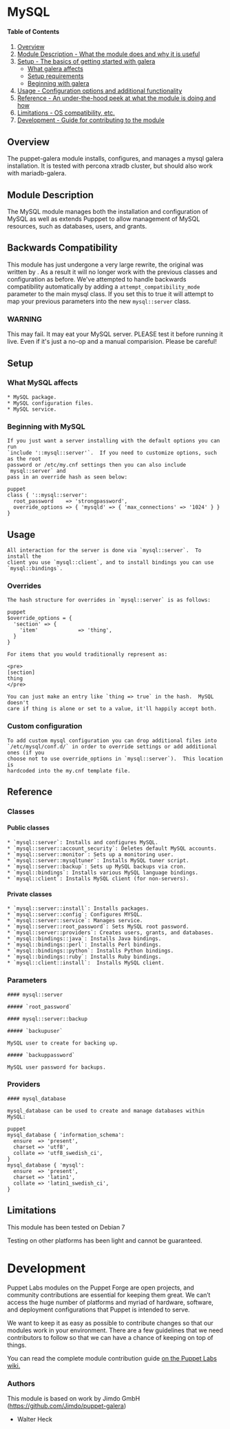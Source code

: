 


# MySQL

#### Table of Contents

1. [Overview](#overview)
2. [Module Description - What the module does and why it is useful](#module-description)
3. [Setup - The basics of getting started with galera](#setup)
    * [What galera affects](#what-mysql-affects)
    * [Setup requirements](#setup-requirements)
    * [Beginning with galera](#beginning-with-galera)
4. [Usage - Configuration options and additional functionality](#usage)
5. [Reference - An under-the-hood peek at what the module is doing and how](#reference)
5. [Limitations - OS compatibility, etc.](#limitations)
6. [Development - Guide for contributing to the module](#development)

## Overview

The puppet-galera module installs, configures, and manages a mysql galera installation. It is tested with percona xtradb cluster, but should also work with mariadb-galera.

## Module Description

The MySQL module manages both the installation and configuration of MySQL as
well as extends Pupppet to allow management of MySQL resources, such as
databases, users, and grants.


## Backwards Compatibility

This module has just undergone a very large rewrite, the original was written by .  As a result it will no
longer work with the previous classes and configuration as before.  We've
attempted to handle backwards compatibility automatically by adding a
`attempt_compatibility_mode` parameter to the main mysql class.  If you set
this to true it will attempt to map your previous parameters into the new
`mysql::server` class.

### WARNING

This may fail.  It may eat your MySQL server.  PLEASE test it before running it
live.  Even if it's just a no-op and a manual comparision.  Please be careful!

## Setup

### What MySQL affects

```
* MySQL package.
* MySQL configuration files.
* MySQL service.
```
### Beginning with MySQL

```
If you just want a server installing with the default options you can run
`include '::mysql::server'`.  If you need to customize options, such as the root
password or /etc/my.cnf settings then you can also include `mysql::server` and
pass in an override hash as seen below:
```
```
puppet
class { '::mysql::server':
  root_password    => 'strongpassword',
  override_options => { 'mysqld' => { 'max_connections' => '1024' } }
}
```

## Usage

```
All interaction for the server is done via `mysql::server`.  To install the
client you use `mysql::client`, and to install bindings you can use
`mysql::bindings`.
```
### Overrides

```
The hash structure for overrides in `mysql::server` is as follows:
```

```
puppet
$override_options = {
  'section' => {
    'item'             => 'thing',
  }
}
```
```
For items that you would traditionally represent as:
```
```
<pre>
[section]
thing
</pre>
```
```
You can just make an entry like `thing => true` in the hash.  MySQL doesn't
care if thing is alone or set to a value, it'll happily accept both.
```
### Custom configuration

```
To add custom mysql configuration you can drop additional files into
`/etc/mysql/conf.d/` in order to override settings or add additional ones (if you
choose not to use override_options in `mysql::server`).  This location is
hardcoded into the my.cnf template file.
```
## Reference

### Classes

#### Public classes
```
* `mysql::server`: Installs and configures MySQL.
* `mysql::server::account_security`: Deletes default MySQL accounts.
* `mysql::server::monitor`: Sets up a monitoring user.
* `mysql::server::mysqltuner`: Installs MySQL tuner script.
* `mysql::server::backup`: Sets up MySQL backups via cron.
* `mysql::bindings`: Installs various MySQL language bindings.
* `mysql::client`: Installs MySQL client (for non-servers).
```
#### Private classes
```
* `mysql::server::install`: Installs packages.
* `mysql::server::config`: Configures MYSQL.
* `mysql::server::service`: Manages service.
* `mysql::server::root_password`: Sets MySQL root password.
* `mysql::server::providers`: Creates users, grants, and databases.
* `mysql::bindings::java`: Installs Java bindings.
* `mysql::bindings::perl`: Installs Perl bindings.
* `mysql::bindings::python`: Installs Python bindings.
* `mysql::bindings::ruby`: Installs Ruby bindings.
* `mysql::client::install`:  Installs MySQL client.
```
### Parameters

```
#### mysql::server

##### `root_password`

#### mysql::server::backup

##### `backupuser`

MySQL user to create for backing up.

##### `backuppassword`

MySQL user password for backups.
```

### Providers

```
#### mysql_database

mysql_database can be used to create and manage databases within MySQL:
```
```
puppet
mysql_database { 'information_schema':
  ensure  => 'present',
  charset => 'utf8',
  collate => 'utf8_swedish_ci',
}
mysql_database { 'mysql':
  ensure  => 'present',
  charset => 'latin1',
  collate => 'latin1_swedish_ci',
}
```

## Limitations

This module has been tested on Debian 7

Testing on other platforms has been light and cannot be guaranteed.

# Development

Puppet Labs modules on the Puppet Forge are open projects, and community
contributions are essential for keeping them great. We can’t access the
huge number of platforms and myriad of hardware, software, and deployment
configurations that Puppet is intended to serve.

We want to keep it as easy as possible to contribute changes so that our
modules work in your environment. There are a few guidelines that we need
contributors to follow so that we can have a chance of keeping on top of things.

You can read the complete module contribution guide [on the Puppet Labs wiki.](http://projects.puppetlabs.com/projects/module-site/wiki/Module_contributing)

### Authors

This module is based on work by Jimdo GmbH (https://github.com/Jimdo/puppet-galera)

* Walter Heck
